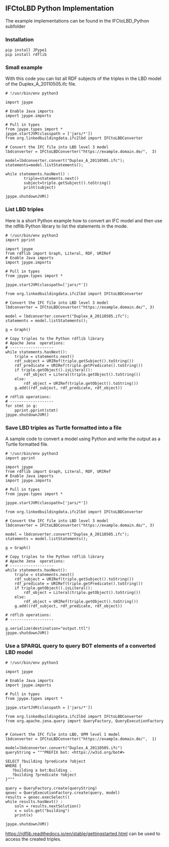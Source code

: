 
## IFCtoLBD Python Implementation

The example implementations can be found in the IFCtoLBD_Python  subfolder

### Installation
```
pip install JPype1
pip install rdflib
```

### Small example

With this code you can list all RDF subjects of the triples in the LBD model of the Duplex_A_20110505.ifc file. 

```
# !/usr/bin/env python3

import jpype

# Enable Java imports
import jpype.imports

# Pull in types
from jpype.types import *
jpype.startJVM(classpath = ['jars/*'])
from org.linkedbuildingdata.ifc2lbd import IFCtoLBDConverter

# Convert the IFC file into LBD level 3 model
lbdconverter = IFCtoLBDConverter("https://example.domain.de/",  3)

model=lbdconverter.convert("Duplex_A_20110505.ifc");
statements=model.listStatements();

while statements.hasNext() :
        triple=statements.next()
        subject=triple.getSubject().toString()
        print(subject)

jpype.shutdownJVM()
```

### List LBD triples
Here is a short Python example how to convert an IFC model and then use the rdflib Python library to 
list the statements in the mode.

```
# !/usr/bin/env python3
import pprint

import jpype
from rdflib import Graph, Literal, RDF, URIRef
# Enable Java imports
import jpype.imports

# Pull in types
from jpype.types import *

jpype.startJVM(classpath=['jars/*'])

from org.linkedbuildingdata.ifc2lbd import IFCtoLBDConverter

# Convert the IFC file into LBD level 3 model
lbdconverter = IFCtoLBDConverter("https://example.domain.de/", 3)

model = lbdconverter.convert("Duplex_A_20110505.ifc");
statements = model.listStatements();

g = Graph()

# Copy triples to the Python rdflib library
# Apache Jena  operations:
# -------------------
while statements.hasNext():
    triple = statements.next()
    rdf_subject = URIRef(triple.getSubject().toString())
    rdf_predicate = URIRef(triple.getPredicate().toString())
    if triple.getObject().isLiteral():
        rdf_object = Literal(triple.getObject().toString())
    else:
        rdf_object = URIRef(triple.getObject().toString())
    g.add((rdf_subject, rdf_predicate, rdf_object))

# rdflib operations:
# -------------------
for stmt in g:
    pprint.pprint(stmt)
jpype.shutdownJVM()

```
### Save LBD triples as Turtle formatted into a file

A sample code to convert a model using Python and write the output as a Turtle formatted file. 

```
# !/usr/bin/env python3
import pprint

import jpype
from rdflib import Graph, Literal, RDF, URIRef
# Enable Java imports
import jpype.imports

# Pull in types
from jpype.types import *

jpype.startJVM(classpath=['jars/*'])

from org.linkedbuildingdata.ifc2lbd import IFCtoLBDConverter

# Convert the IFC file into LBD level 3 model
lbdconverter = IFCtoLBDConverter("https://example.domain.de/", 3)

model = lbdconverter.convert("Duplex_A_20110505.ifc");
statements = model.listStatements();

g = Graph()

# Copy triples to the Python rdflib library
# Apache Jena  operations:
# -------------------
while statements.hasNext():
    triple = statements.next()
    rdf_subject = URIRef(triple.getSubject().toString())
    rdf_predicate = URIRef(triple.getPredicate().toString())
    if triple.getObject().isLiteral():
        rdf_object = Literal(triple.getObject().toString())
    else:
        rdf_object = URIRef(triple.getObject().toString())
    g.add((rdf_subject, rdf_predicate, rdf_object))

# rdflib operations:
# -------------------

g.serialize(destination="output.ttl")
jpype.shutdownJVM()

```

### Use a SPARQL query to query BOT elements of a converted LBD model

```
# !/usr/bin/env python3

import jpype

# Enable Java imports
import jpype.imports

# Pull in types
from jpype.types import *

jpype.startJVM(classpath = ['jars/*'])

from org.linkedbuildingdata.ifc2lbd import IFCtoLBDConverter
from org.apache.jena.query import QueryFactory, QueryExecutionFactory


# Convert the IFC file into LBD, OPM level 1 model
lbdconverter = IFCtoLBDConverter("https://example.domain.de/",  1)

model=lbdconverter.convert("Duplex_A_20110505.ifc")
queryString = """PREFIX bot: <https://w3id.org/bot#>

SELECT ?building ?predicate ?object
WHERE {
   ?building a bot:Building .
   ?building ?predicate ?object
}"""

query = QueryFactory.create(queryString)
qexec = QueryExecutionFactory.create(query, model)
results = qexec.execSelect()
while results.hasNext() :
    soln = results.nextSolution()
    x = soln.get("building")
    print(x)

jpype.shutdownJVM()
```



https://rdflib.readthedocs.io/en/stable/gettingstarted.html  can be used to access the created triples. 
